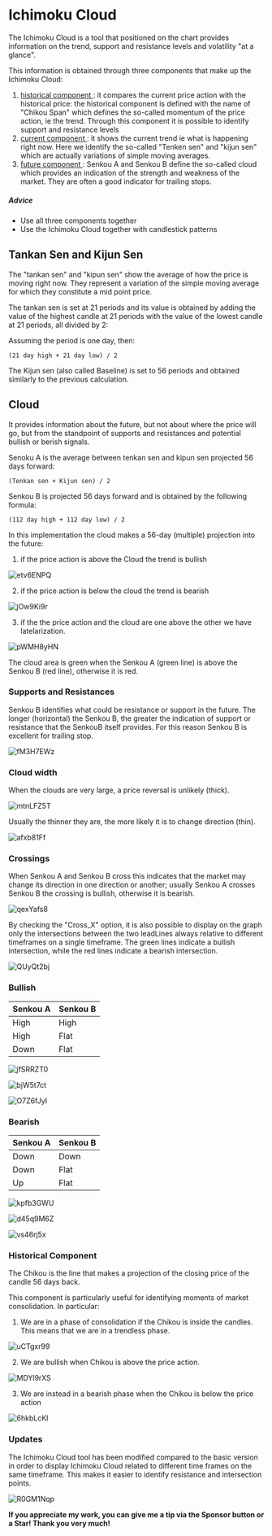 # <H1> Ichimoku Cloud </H1>

The Ichimoku Cloud is a tool that positioned on the chart provides information on the trend, support and resistance levels and volatility "at a glance".

This information is obtained through three components that make up the Ichimoku Cloud:
1. <ins> historical component </ins>: it compares the current price action with the historical price: the historical component is defined with the name of "Chikou Span" which defines the so-called momentum of the price action, ie the trend. Through this component it is possible to identify support and resistance levels
2. <ins> current component </ins>: it shows the current trend ie what is happening right now. Here we identify the so-called "Tenken sen" and "kijun sen" which are actually variations of simple moving averages.
3. <ins> future component </ins>: Senkou A and Senkou B define the so-called cloud which provides an indication of the strength and weakness of the market.
They are often a good indicator for trailing stops.

<H5> Advice </H5>

- Use all three components together
- Use the Ichimoku Cloud together with candlestick patterns

<H2> Tankan Sen and Kijun Sen </H2>

The "tankan sen" and "kipun sen" show the average of how the price is moving right now. They represent a variation of the simple moving average for which they constitute a mid point price.

The tankan sen is set at 21 periods and its value is obtained by adding the value of the highest candle at 21 periods with the value of the lowest candle at 21 periods, all divided by 2:

Assuming the period is one day, then:
```
(21 day high + 21 day low) / 2
```
The Kijun sen (also called Baseline) is set to 56 periods and obtained similarly to the previous calculation.

<H2> Cloud </H2>

It provides information about the future, but not about where the price will go, but from the standpoint of supports and resistances and potential bullish or berish signals.

Senoku A is the average between tenkan sen and kipun sen projected 56 days forward: 
```
(Tenkan sen + Kijun sen) / 2
```
Senkou B is projected 56 days forward and is obtained by the following formula:
```
(112 day high + 112 day low) / 2
```
In this implementation the cloud makes a 56-day (multiple) projection into the future:

1. if the price action is above the Cloud the trend is bullish

![etv6ENPQ](https://user-images.githubusercontent.com/57445485/126187865-27c140b4-5515-4d46-85b9-ec0bbfa2a226.png)

2. if the price action is below the cloud the trend is bearish

![jOw9Ki9r](https://user-images.githubusercontent.com/57445485/126187741-984d36ea-1239-4b47-8496-54ded1e696a5.png)

3. if the the price action and the cloud are one above the other we have latelarization.

![pWMH8yHN](https://user-images.githubusercontent.com/57445485/126188878-29142d21-b6bd-44a7-bda7-affe47fd5264.png)

The cloud area is green when the Senkou A (green line) is above the Senkou B (red line), otherwise it is red.

<h3> Supports and Resistances </h3>

Senkou B identifies what could be resistance or support in the future. The longer (horizontal) the Senkou B, the greater the indication of support or resistance that the SenkouB itself provides. For this reason Senkou B is excellent for trailing stop.

![fM3H7EWz](https://user-images.githubusercontent.com/57445485/126191763-4c00376f-8331-4a4a-a4c1-64b9840be2c8.png)

<H3> Cloud width </H3>

When the clouds are very large, a price reversal is unlikely (thick).

![mtnLFZ5T](https://user-images.githubusercontent.com/57445485/126195632-fb9870be-122d-466d-a636-7dc88433f895.png)

Usually the thinner they are, the more likely it is to change direction (thin).

![afxb81Ff](https://user-images.githubusercontent.com/57445485/126195653-a9ec44e4-795a-4133-bafa-d361defc0102.png)

<h3> Crossings </h3>

When Senkou A and Senkou B cross this indicates that the market may change its direction in one direction or another; usually Senkou A crosses Senkou B the crossing is bullish, otherwise it is bearish.

![qexYafs8](https://user-images.githubusercontent.com/57445485/126193859-0dd51cd0-0470-4bbf-aa1b-d0a43d3f13ee.png)

By checking the "Cross_X" option, it is also possible to display on the graph only the intersections between the two leadLines always relative to different timeframes on a single timeframe. The green lines indicate a bullish intersection, while the red lines indicate a bearish intersection.

![QUyQt2bj](https://user-images.githubusercontent.com/57445485/125323473-1afa7b00-e33f-11eb-898d-de66acb97b35.png)

<H3> Bullish </H3>

Senkou A | Senkou B
------------ | -------------
High | High | +++
High | Flat | ++
Down | Flat | +

![jfSRRZT0](https://user-images.githubusercontent.com/57445485/126212307-cd6bdc7a-b41e-4bf8-953c-f08581aa5add.png)

![bjW5t7ct](https://user-images.githubusercontent.com/57445485/126212836-abe2a427-792c-4e37-ad42-1eeb222c17e7.png)

![O7Z6fJyI](https://user-images.githubusercontent.com/57445485/126213329-8e2e0eb7-0e48-4316-b349-9ea48a7e06c7.png)

<H3> Bearish </H3>

Senkou A | Senkou B
------------ | -------------
Down | Down | +++
Down | Flat | ++
Up | Flat | +

![kpfb3GWU](https://user-images.githubusercontent.com/57445485/126214508-50670f74-26c4-4098-a27f-c7f1ad04ad28.png)

![d45q9M6Z](https://user-images.githubusercontent.com/57445485/126214021-96eabb37-1fcf-4590-948c-a706f1784bff.png)

![vs46rj5x](https://user-images.githubusercontent.com/57445485/126214272-7caeaae4-a016-48cf-b795-ad64a0f10981.png)

<H3> Historical Component </H3>

The Chikou is the line that makes a projection of the closing price of the candle 56 days back.

This component is particularly useful for identifying moments of market consolidation.
In particular:

1. We are in a phase of consolidation if the Chikou is inside the candles. This means that we are in a trendless phase.

![uCTgxr99](https://user-images.githubusercontent.com/57445485/126326466-4e4d87b8-959c-40c2-bd7f-a95d5929e4a9.png)

2. We are bullish when Chikou is above the price action.

![MDYl9rXS](https://user-images.githubusercontent.com/57445485/126326484-d9ecd962-7d5f-4814-9029-cde3a8193591.png)

3. We are instead in a bearish phase when the Chikou is below the price action

![6hkbLcKI](https://user-images.githubusercontent.com/57445485/126326500-340b3ceb-f354-4ffb-a2e3-70beb3edf0a2.png)

<H3> Updates </H3>

The Ichimoku Cloud tool has been modified compared to the basic version in order to display Ichimoku Cloud related to different time frames on the same timeframe. This makes it easier to identify resistance and intersection points.

![R0GM1Nqp](https://user-images.githubusercontent.com/57445485/125323748-6f9df600-e33f-11eb-8cc1-def4d79fc51a.png)

**If you appreciate my work, you can give me a tip via the Sponsor button or a Star! Thank you very much!**









